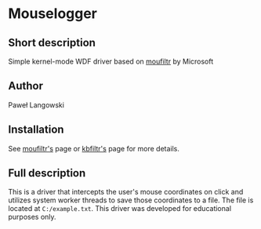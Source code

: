 # Mouselogger
## Short description
Simple kernel-mode WDF driver based on [moufiltr](https://github.com/microsoft/Windows-driver-samples/tree/main/input/moufiltr) by Microsoft
## Author
Paweł Langowski
## Installation
See [moufiltr's](https://github.com/microsoft/Windows-driver-samples/tree/main/input/moufiltr) page or [kbfiltr's](https://github.com/microsoft/Windows-driver-samples/tree/main/input/kbfiltr) page for more details.
## Full description
This is a driver that intercepts the user's mouse coordinates on click and utilizes system worker threads to save those coordinates to a file. The file is located at `C:/example.txt`. This driver was developed for educational purposes only.
